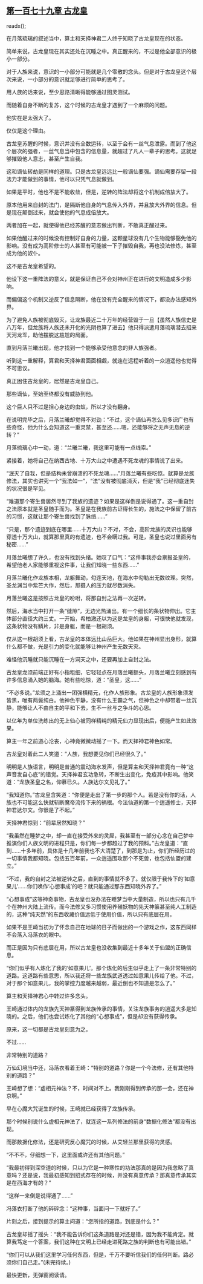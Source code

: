 ## [第一百七十九章 古龙皇](https://www.xxbiquge.com/11_11207/9101018.html)
readx();

  在月落琉璃的叙述当中，算主和天择神君二人终于知晓了古龙皇现在的状态。

  简单来说，古龙皇现在其实还处在沉睡之中。真正醒来的，不过是他全部意识的极小一部分。

  对于人族来说，意识的一小部分可能就是几个零散的念头。但是对于古龙皇这个层次来说，一小部分的意识就足够进行简单的思考了。

  用人族的话来说，至少思路清晰得能够通过图灵测试。

  而随着自身不断的复苏，这个时候的古龙皇才遇到了一个麻烦的问题。

  他实在是太强大了。

  仅仅是这个理由。

  古龙皇苏醒的时候，意识并没有全数运转，以至于会有一丝气息泄露。而到了他这个层次的强者，一丝气息当中包含的信息量，就超过了凡人一辈子的思考。这就足够摧毁他人意志，甚至产生自我。

  这和谪仙转劫是同样的道理。只是古龙皇远远比一般谪仙要强。谪仙需要存留一段法力才能做到的事情，他可以只凭气息就做到。

  如果是平时，他也不是不能收敛，但是，逆转的阵法却将这个机制成倍放大了。

  原本他用来自封的法门，是隔断他自身的气息传入外界，并且放大外界的信息。但是现在颠倒过来，就会使他的气息成倍放大。

  两者加在一起，就使得他已经苏醒的意志做出判断，不敢真正醒过来。

  如果他醒过来的时候没有控制好自身的力量，这颗星球没有几个生物能够豁免他的影响。没有成为高阶修士的人甚至有可能被一下子摧毁自我，再也没法修炼，甚至成为他的奴仆。

  这不是古龙皇希望的。

  他设下这一重阵法的意义，就是保证自己不会对神州正在进行的文明造成多少影响。

  而偏偏这个机制又逆反了信息隔断，他在没有完全醒来的情况下，都没办法感知外界。

  为了避免人族被彻底毁灭，让龙族最近二十万年的经营毁于一旦【虽然人族信史是八万年，但龙族将人族还未开化的光阴也算了进去】他只得派遣月落琉璃潜去招来天河龙军，助他摆脱这尴尬的局面。

  直到月落兰曦出现，他才找到一个能够承受他意念的非人族强者。

  听到这一重解释，算君和天择神君面面相觑，就连在远程听着的一众逍遥他也觉得不可思议。

  真正困住古龙皇的，居然是古龙皇自己。

  那些谪仙，至始至终都没有威胁到他。

  这个巨人只不过是担心身边的虫蚁，所以才没有翻身。

  在说明完毕之后，月落兰曦却觉得不对劲：“不过，这个谪仙再怎么见多识广也有些奇怪，他为什么会知道这一重灵禁，甚至还……嗯，还能够将之无声无息的逆转？”

  月落琉璃心中一动，道：“兰曦兰曦，我这里可能有一点线索。”

  紧接着，她将自己在纳西古地、十万大山之中遭遇不死龙魂的事情说了出来。

  “泯灭了自我，但是结构未曾崩溃的不死龙魂……”月落兰曦有些吃惊。就算是龙族修法，其实也讲究一个“我法如一”，“法”没有被彻底消灭，但是“我”已经彻底迷失的状况很是罕见。

  “难道那个寄生兽居然寻到了我族的遗迹？如果是这样倒是说得通了。这一重自封之法原本就是圣皇随手而为。圣皇是在我族前古证得长生的，施法之中保留了前古的习惯，这就让那个寄生兽找到了脉络……”

  “只是，那个遗迹到底在哪里……十万大山？不对，不会，高阶龙族的灵识也能够穿透十万大山，就算那里真的有遗迹，也不会瞒过我。可是，圣皇也说过里面另有秘密……”

  月落兰曦想了许久，也没有找到头绪。她叹了口气：“这件事我亦会禀报圣皇的，希望他老人家能够重视这件事，让我们知晓一些东西……”

  月落兰曦化作龙族本相，龙躯舞动，勾连天地，在海水中勾勒出无数纹理。突然，圣龙渊当中紫芒大作，然后，那摄人的压力就尽数消失。

  月落兰曦这是按照古龙皇的吩咐，将那自封之法再一次逆转。

  然后，海水当中打开一条“缝隙”，无边光热涌出。有一个细长的条状物伸出。它主体部分直径大约三丈。一开始，希柏澈还以为这是龙皇的身躯，可很快他就发现，这条状物没有鳞片，非是身躯，而是一根胡须。

  仅从这一根胡须上看，古龙皇的本体远比山岳巨大。他如果在神州显出身形，就算什么都不做，光是引力的变化就能够让神州产生无数天灾。

  难怪他沉睡就只能沉睡在一方洞天之中，还要再加上自封之法。

  古龙皇龙须前端正好有小指粗细，它轻轻点在月落兰曦额头，月落兰曦立刻感到有许多信息涌入她的脑海。她有些吃惊，道：“圣皇，这……”

  “不必多说。”龙须之上涌出一团强横精元，化作人族形象。古龙皇的人族形象须发皆黑，唯有两鬓纯白。他神色平静，没有什么王霸之气，但神色之中却带着一丝沉静，能够让人不由自主的平和下去，生不一丝与之争斗的心思。

  以亿年为单位洗练出的无上仙心被同样精纯的精元仙力显现出后，便能产生如此效果。

  算主一年之前道心沦丧，心神竟微微动摇了一下。而天择神君神色如常。

  古龙皇对着此二人笑道：“人族，我想要见你们已经很久了。”

  明明是人族语言，明明是普通的震动海水发声，但是算主和天择神君竟有一种“这声音发自心底”的错觉。天择神君玄功急转，不断生出变化，免疫其中影响。他笑道：“龙族圣皇之名，仰慕已久。人族达尔文见礼了。”

  “我知道你。”古龙皇含笑道：“你便是走出了第一步的那个人。若是没有你的话，人族也不可能这么快就斩断魔帝流传下来的祸根。今法仙道的第一个逍遥修士，天择神君达尔文。你很是了不起。”

  天择神君惊到：“前辈居然知晓？”

  “我虽然在睡梦之中，却一直在接受外来的灵犀，我甚至有一部分心念在自己梦中推演你们人族文明的进程只是，你们每一步都超过了我的预料。”古龙皇道：“直到……十多年前，具体是十几年前我也不大清楚了，到那是为止，你们所经历过的一切事情我都知晓。包括五百年前，一众逍遥围攻那个不死兽，也包括仙盟的建立。”

  “不过，我的自封之法被逆转之后，直到的事情就不多了。就仅限于我传下的‘如意果儿’……你们唤作‘心想事成’的吧？就只能通过那东西知晓外界了。”

  “心想事成”这等神奇事物，古龙皇也没办法在睡梦当中大量制造，所以也只有几千个在神州大陆上流传。而今法修又多习惯使用养殖妖物的先天神篆甚至纯人工制造的，这种“纯天然”的东西收藏价值远低于使用价值，所以只有底层在用。

  如果不是王崎当初为了怀念自己在地球的日子而做出的一个游戏之作，这东西同样不会落入冯落衣的眼中。

  而正是因为只有底层在用，所以古龙皇也没收集到最近十多年关于仙盟的正确信息。

  “你们似乎有人炼化了我的‘如意果儿’。那个炼化的后生似乎走上了一条非常特别的道路。这道路有些意思，所以我还将一些龙族武道透过如意果儿传给了他。不过，对于那个如意果儿，我的掌控力度越来越弱，最近倒也不知道是怎么了。”

  算主和天择神君心中转过许多念头。

  王崎通过体内的龙族先天神篆得到龙族传承的事情，关注龙族事务的逍遥大多是知晓的。之后，他们也尝试炼化了其他的“心想事成”，但是却没有获得传承。

  原来，这一切都是古龙皇刻意为之。

  不过……

  非常特别的道路？

  万仙幻境当中还，冯落衣看着王崎：“特别的道路？你是一个今法修，还有其他特别的道路？”

  王崎想了想：“虚相元神法？不，时间对不上。我刚刚得到传承的那一会，还在神京啊。”

  早在心魔大咒诞生的时候，王崎就已经获得了龙族传承。

  那个时候别说什么虚相元神法了，就连这一系列修法的前身“数据化修法”都没有出现。

  而那数据化修法，还是研究反心魔咒的时候，从艾轻兰那里获得的灵感。

  “不不不，仔细想一下，这里面或许还有其他问题。”

  “我最初得到深空道的时候，只以为它是一种寒性的功法那真的是因为我忽略了真意吗？还是说，我最初感知到招式存在的时候，并没有真意传承？那真意传承其实是在西海才有的？”

  “这样一来倒是说得通了……”

  冯落衣打断了他的碎碎念：“这种事，当面问一下就好了。”

  片刻之后，接到提示的算主问道：“您所指的道路，到底是什么？”

  古龙皇却摇了摇头：“我不能告诉你们这条道路是对还是错，因为我不能肯定。就算我笃定一个答案，我们这种在文明上已经走进死路之族的判断也有可能出错。”

  “你们可以从我们这里学习任何东西，但是，千万不要听信我们的任何判断。路必须你们自己走。”(未完待续。)

  最快更新，无弹窗阅读请。
